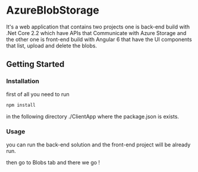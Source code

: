 # AzureBlobStorage

It's a web application that contains two projects one is back-end build with .Net Core 2.2 which have APIs that Communicate with Azure Storage 
and the other one is front-end build with Angular 6 that have the UI components that list, upload and delete the blobs.

## Getting Started

### Installation

first of all you need to run

```bash
npm install 
```
in the following directory ./ClientApp where the package.json is exists.

### Usage
you can run the back-end solution and the front-end project will be already run.

then go to Blobs tab and there we go !
